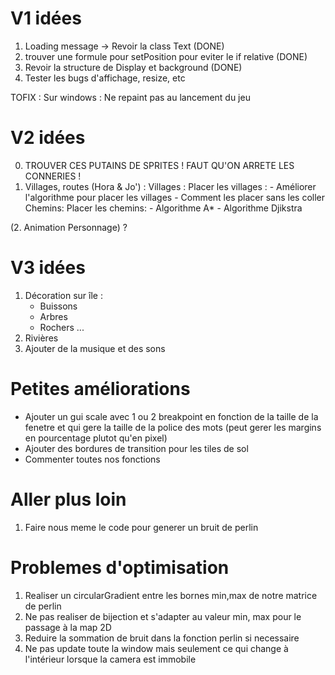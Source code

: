 V1 idées
=========
1. Loading message -> Revoir la class Text (DONE)
2. trouver une formule pour setPosition pour eviter le if relative (DONE)
5. Revoir la structure de Display et background (DONE)
6. Tester les bugs d'affichage, resize, etc

TOFIX : 
    Sur windows : 
        Ne repaint pas au lancement du jeu


V2 idées
========
0. TROUVER CES PUTAINS DE SPRITES ! FAUT QU'ON ARRETE LES CONNERIES ! 
1. Villages, routes (Hora & Jo') :
    Villages : 
        Placer les villages : 
            - Améliorer l'algorithme pour placer les villages
            - Comment les placer sans les coller
    Chemins:
        Placer les chemins:
            - Algorithme A*
            - Algorithme Djikstra 
    
(2. Animation Personnage) ?

V3 idées
==========
1. Décoration sur île  : 
    - Buissons
    - Arbres
    - Rochers ...
2. Rivières
3. Ajouter de la musique et des sons


Petites améliorations
=====================
- Ajouter un gui scale avec 1 ou 2 breakpoint en fonction de la taille de la fenetre et qui gere la taille de la police des mots (peut gerer les margins en pourcentage plutot qu'en pixel)
- Ajouter des bordures de transition pour les tiles de sol
- Commenter toutes nos fonctions


Aller plus loin
===============
1. Faire nous meme le code pour generer un bruit de perlin

Problemes d'optimisation
========================

1. Realiser un circularGradient entre les bornes min,max de notre matrice de perlin
2. Ne pas realiser de bijection et s'adapter au valeur min, max pour le passage à la map 2D
3. Reduire la sommation de bruit dans la fonction perlin si necessaire
4. Ne pas update toute la window mais seulement ce qui change à l'intérieur lorsque la camera est immobile
